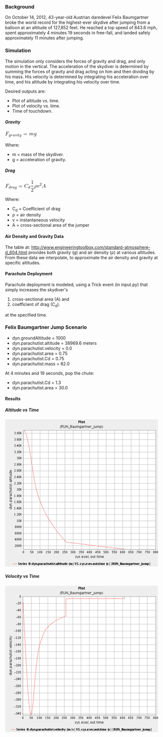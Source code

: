 ### Background
On October 14, 2012, 43-year-old Austrian daredevel Felix Baumgartner broke the
world record for the highest-ever skydive after jumping from a balloon at an
altitude of 127,852 feet. He reached a top speed of 843.6 mph, spent approximately
4 minutes 19 seconds in free-fall, and landed safely approximately 11 minutes
after jumping.

### Simulation
The simulation only considers the forces of gravity and drag, and only motion in
the vertical. The acceleration of the skydiver is determined by summing the
forces of gravity and drag acting on him and then dividing by his mass. His
velocity is determined by integrating his acceleration over time, and his
altitude by integrating his velocity over time.

Desired outputs are:
* Plot of altitude vs. time.
* Plot of velocity vs. time.
* Time of touchdown.

##### Gravity
![Fgrav=m*g](images/force_of_gravity.png)

Where:

* m = mass of the skydiver.
* g = acceleration of gravity.

##### Drag
![Fdrag=0.5*Cdrag*rho*v^2*A](images/force_of_drag.png)

Where:

* C<sub>d</sub> = Coefficient of drag
* &#0961; = air density
* v = instantaneous velocity
* A = cross-sectional area of the jumper

#### Air Density and Gravity Data
The table at:
<http://www.engineeringtoolbox.com/standard-atmosphere-d_604.html>
provides both gravity (g) and air density (&#0961;) at various altitudes.
From these data we interpolate, to approximate the air density and gravity at
specific altitudes.

#### Parachute Deployment
Parachute deployment is modeled, using a Trick event (in input.py) that simply
increases the skydiver's

1. cross-sectional area (A) and
2. coefficient of drag (C<sub>d</sub>).

at the specified time.

### Felix Baumgartner Jump Scenario

* dyn.groundAltitude = 1000
* dyn.parachutist.altitude = 38969.6 meters
* dyn.parachutist.velocity = 0.0
* dyn.parachutist.area = 0.75
* dyn.parachutist.Cd = 0.75
* dyn.parachutist.mass = 82.0

At 4 minutes and 19 seconds, pop the chute:

* dyn.parachutist.Cd = 1.3
* dyn.parachutist.area = 30.0


#### Results

##### Altitude vs Time
![Plot of Altitude vs Time](images/plot_altitude_vs_time.png "Altitude vs. Time")

##### Velocity vs Time
![Plot of Velocity vs Time](images/plot_velocity_vs_time.png "Velocity vs. Time")

